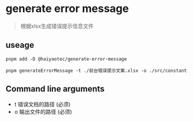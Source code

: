 # generate error message
> 根据xlsx生成错误提示信息文件

## useage

```shell
pnpm add -D @haiyaotec/generate-error-message
```

```shell
pnpm generateErrorMessage -t ./前台错误提示文案.xlsx -o ./src/constant
```

## Command line arguments

- t 错误文档的路径 (必须)
- o 输出文件的路径 (必须)

